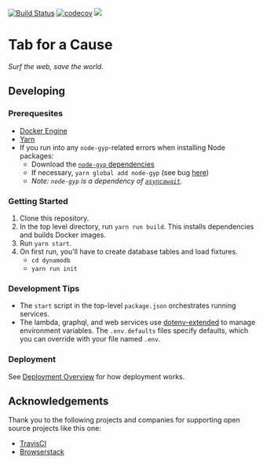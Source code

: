[![Build Status](https://travis-ci.org/gladly-team/tab.svg?branch=master)](https://travis-ci.org/gladly-team/tab)
[![codecov](https://codecov.io/gh/gladly-team/tab/branch/master/graph/badge.svg)](https://codecov.io/gh/gladly-team/tab)
<a href="https://www.browserstack.com/automate/public-build/ZDB3cGJEVUxPcTc2Y0g4L1BPU3UyRWpmL3NlVEM1N0p3M3cvQ1Bxb0lEQT0tLXA1aEcvM21iZng4eG5NOTVIZUVHMnc9PQ==--b8f278737dc1219bf657bc70fd9f0c5f4652199a"><img src='https://www.browserstack.com/automate/badge.svg?badge_key=ZDB3cGJEVUxPcTc2Y0g4L1BPU3UyRWpmL3NlVEM1N0p3M3cvQ1Bxb0lEQT0tLXA1aEcvM21iZng4eG5NOTVIZUVHMnc9PQ==--b8f278737dc1219bf657bc70fd9f0c5f4652199a'/></a>

# Tab for a Cause
*Surf the web, save the world.*

## Developing

### Prerequesites
* [Docker Engine](https://docs.docker.com/engine/installation/)
* [Yarn](https://yarnpkg.com/en/)
* If you run into any `node-gyp`-related errors when installing Node packages:
   * Download the [`node-gyp` dependencies](https://github.com/nodejs/node-gyp#installation)
   * If necessary, `yarn global add node-gyp` (see bug [here](https://github.com/yarnpkg/yarn/issues/3406))
   * _Note: `node-gyp` is a dependency of [`asyncawait`](https://github.com/yortus/asyncawait)._

### Getting Started

1. Clone this repository.
2. In the top level directory, run `yarn run build`. This installs dependencies and builds Docker images.
3. Run `yarn start`.
4. On first run, you'll have to create database tables and load fixtures.
    * `cd dynamodb`
    * `yarn run init`

### Development Tips

* The `start` script in the top-level `package.json` orchestrates running services.
* The lambda, graphql, and web services use [dotenv-extended](https://www.npmjs.com/package/dotenv-extended) to manage environment variables. The `.env.defaults` files specify defaults, which you can override with your file named `.env`.

### Deployment
See [Deployment Overview](./DEPLOYMENT.md) for how deployment works.

## Acknowledgements
Thank you to the following projects and companies for supporting open source projects like this one:
* [TravisCI](https://travis-ci.org/)
* [Browserstack](https://www.browserstack.com)
